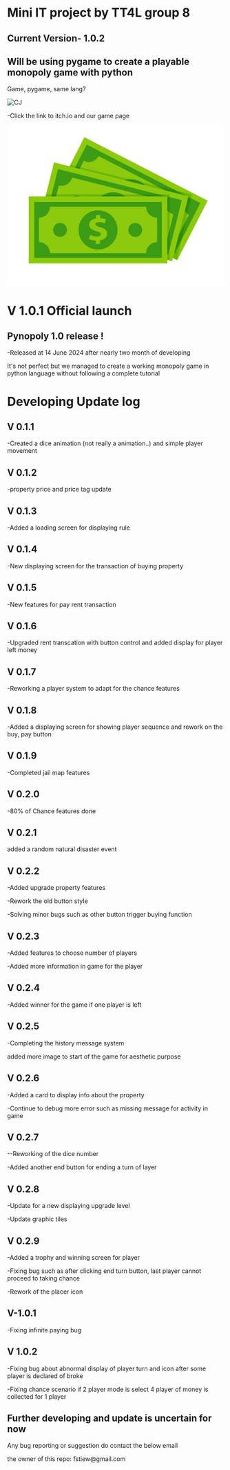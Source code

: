 <h1 >Mini IT project by TT4L group 8</h1>
<h2>Current Version- 1.0.2 </h2>
<h2>Will be using pygame to create a playable monopoly game with python</h2>
<p align="left">Game, pygame, same lang? </p>
<img alt="CJ" src="https://media1.tenor.com/m/cJRcMyUAiMcAAAAd/ah-shit-here-we-go-again-ah-shit.gif">
<p>-Click the link to itch.io and our game page</p>

[<img src="pic/logo.jpg">](https://f456.itch.io/pynopoly)

<h1>V 1.0.1 Official launch</h1>
<h2>Pynopoly 1.0 release !</h2>
<p>-Released at 14 June 2024 after nearly two month of developing </p>
<p>It's not perfect but we managed to create a working monopoly game in python language without following a complete tutorial </p>
<h1>Developing Update log </h1>
<h2>V 0.1.1</h2>
<p>-Created a dice animation (not really a animation..) and simple player movement</p>
<h2>V 0.1.2</h2>
<p>-property price and price tag update</p>
<h2>V 0.1.3</h2>
<p>-Added a loading screen for displaying rule</p>
<h2>V 0.1.4</h2>
<p>-New displaying screen for the transaction of buying property</p >
<h2>V 0.1.5</h2>
<p>-New features for pay rent transaction</p>
<h2>V 0.1.6</h2>
<p>-Upgraded rent transcation with button control and added display for player left money</p>
<h2>V 0.1.7</h2>
<p>-Reworking a player system to adapt for the chance features</p>
<h2>V 0.1.8</h2>
<p>-Added a displaying screen for showing player sequence and rework on the buy, pay button</p>
<h2>V 0.1.9 </h2>
<p>-Completed jail map features</p>
<h2>V 0.2.0</h2>
<p>-80% of Chance features done</p>
<h2>V 0.2.1</h2>
<p>added a random natural disaster event</p>
<h2>V 0.2.2</h2>
<p>-Added upgrade property features </p>
<p>-Rework the old button style</p>
<p>-Solving minor bugs such as other button trigger buying function</p>
<h2>V 0.2.3</h2>
<p>-Added features to choose number of players</p>
<p>-Added more information in game for the player</p>
<h2>V 0.2.4</h2>
<p>-Added winner for the game if one player is left</p>
<h2>V 0.2.5</h2>
<p>-Completing the history message system</p>
<p>added more image to start of the game for aesthetic purpose</p>
<h2>V 0.2.6 </h2>
<p>-Added a card to display info about the property</p>
<p>-Continue to debug more error such as missing message for activity in game</p>
<h2>V 0.2.7</h2>
<p>--Reworking of the dice number</p>
<p>-Added another end button for ending a turn of layer</p>
<h2>V 0.2.8 </h2>
<p>-Update for a new displaying upgrade level</p>
<p>-Update graphic tiles</p>
<h2>V 0.2.9 </h2>
<p>-Added a trophy and winning screen for player</p>
<p>-Fixing bug such as after clicking end turn button, last player cannot proceed to taking chance </p>
<p>-Rework of the placer icon</p>
<h2>V-1.0.1</h2>
<p>-Fixing infinite paying bug</p>
<h2>V 1.0.2</h2>
<p>-Fixing bug about abnormal display of player turn and icon after some player is declared of broke</p>
<p>-Fixing chance  scenario if 2 player mode is select 4 player of money is collected for 1 player</p>

<h2>Further developing and update is uncertain for now</h2>
<p>Any bug reporting or suggestion do contact the below email</p>
<p>the owner of this repo: fstiew@gmail.com</p>
